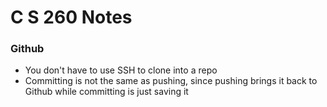 # C S 260 Notes

### Github
- You don't have to use SSH to clone into a repo
- Committing is not the same as pushing, since pushing brings it back to Github while committing is just saving it